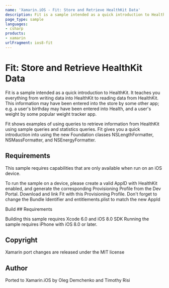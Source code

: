 ```yaml
---
name: 'Xamarin.iOS - Fit: Store and Retrieve HealthKit Data'
description: Fit is a sample intended as a quick introduction to HealthKit. It teaches you everything from writing data into HealthKit to reading data from...
page_type: sample
languages:
- csharp
products:
- xamarin
urlFragment: ios8-fit
---
```

# Fit: Store and Retrieve HealthKit Data

Fit is a sample intended as a quick introduction to HealthKit. It
teaches you everything from writing data into HealthKit to reading
data from HealthKit. This information may have been entered into the
store by some other app; e.g. a user's birthday may have been entered
into Health, and a user's weight by some popular weight tracker app.

Fit shows examples of using queries to retrieve information from
HealthKit using sample queries and statistics queries. Fit gives you a
quick introduction into using the new Foundation classes
NSLengthFormatter, NSMassFormatter, and NSEnergyFormatter.

## Requirements

This sample requires capabilities that are only available when run on
an iOS device.

To run the sample on a device, please create a valid AppID with
HealthKit enabled, and generate the corresponding Provisioning Profile
from the Dev Portal. Download and link Fit with this Provisioning
Profile. Don't forget to change the Bundle Identifier and
entitlements.plist to match the new AppId

Build ## Requirements

Building this sample requires Xcode 6.0 and iOS 8.0 SDK
Running the sample requires iPhone with iOS 8.0 or later.

## Copyright

Xamarin port changes are released under the MIT license

## Author

Ported to Xamarin.iOS by Oleg Demchenko and Timothy Risi
